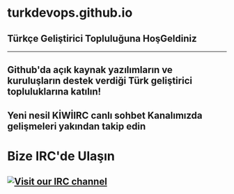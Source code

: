 # turkdevops.github.io
## Türkçe Geliştirici Topluluğuna HoşGeldiniz 
---
Github'da açık kaynak yazılımların ve kuruluşların destek verdiği Türk geliştirici topluluklarına katılın! 
--- 
Yeni nesil KİWİIRC canlı sohbet Kanalımızda gelişmeleri yakından takip edin
---
# Bize IRC'de Ulaşın
[![Visit our IRC channel](https://kiwiirc.com/buttons/İRC.TurkDevOps.cLouDns.cL/TurkDevOps.png)](https://kiwiirc.com/client/İRC.TurkDevOps.cLouDns.cL/?nick=DevTurks|?#TurkDevOps)
---
